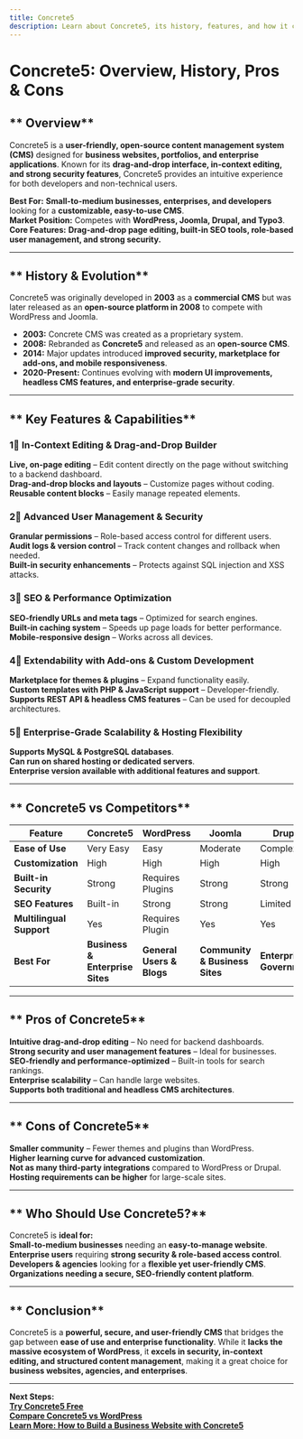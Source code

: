 ```yaml
---
title: Concrete5  
description: Learn about Concrete5, its history, features, and how it compares to other CMS platforms.  
---
```


# **Concrete5: Overview, History, Pros & Cons**  

## ** Overview**  
Concrete5 is a **user-friendly, open-source content management system (CMS)** designed for **business websites, portfolios, and enterprise applications**. Known for its **drag-and-drop interface, in-context editing, and strong security features**, Concrete5 provides an intuitive experience for both developers and non-technical users.  

 **Best For:** **Small-to-medium businesses, enterprises, and developers** looking for a **customizable, easy-to-use CMS**.  
 **Market Position:** Competes with **WordPress, Joomla, Drupal, and Typo3**.  
 **Core Features:** **Drag-and-drop page editing, built-in SEO tools, role-based user management, and strong security.**  

---

## ** History & Evolution**  
Concrete5 was originally developed in **2003** as a **commercial CMS** but was later released as an **open-source platform in 2008** to compete with WordPress and Joomla.  

- **2003:** Concrete CMS was created as a proprietary system.  
- **2008:** Rebranded as **Concrete5** and released as an **open-source CMS**.  
- **2014:** Major updates introduced **improved security, marketplace for add-ons, and mobile responsiveness**.  
- **2020-Present:** Continues evolving with **modern UI improvements, headless CMS features, and enterprise-grade security**.  

---

## ** Key Features & Capabilities**  

### **1⃣ In-Context Editing & Drag-and-Drop Builder**  
 **Live, on-page editing** – Edit content directly on the page without switching to a backend dashboard.  
 **Drag-and-drop blocks and layouts** – Customize pages without coding.  
 **Reusable content blocks** – Easily manage repeated elements.  

### **2⃣ Advanced User Management & Security**  
 **Granular permissions** – Role-based access control for different users.  
 **Audit logs & version control** – Track content changes and rollback when needed.  
 **Built-in security enhancements** – Protects against SQL injection and XSS attacks.  

### **3⃣ SEO & Performance Optimization**  
 **SEO-friendly URLs and meta tags** – Optimized for search engines.  
 **Built-in caching system** – Speeds up page loads for better performance.  
 **Mobile-responsive design** – Works across all devices.  

### **4⃣ Extendability with Add-ons & Custom Development**  
 **Marketplace for themes & plugins** – Expand functionality easily.  
 **Custom templates with PHP & JavaScript support** – Developer-friendly.  
 **Supports REST API & headless CMS features** – Can be used for decoupled architectures.  

### **5⃣ Enterprise-Grade Scalability & Hosting Flexibility**  
 **Supports MySQL & PostgreSQL databases**.  
 **Can run on shared hosting or dedicated servers**.  
 **Enterprise version available with additional features and support**.  

---

## ** Concrete5 vs Competitors**  

| Feature                  | Concrete5 | WordPress | Joomla    | Drupal    | Typo3     |
|--------------------------|----------|-----------|-----------|-----------|-----------|
| **Ease of Use**          |  Very Easy |  Easy |  Moderate |  Complex |  Complex |
| **Customization**        |  High  |  High  |  High  |  High  |  High  |
| **Built-in Security**    |  Strong |  Requires Plugins |  Strong |  Strong |  Strong |
| **SEO Features**         |  Built-in |  Strong |  Strong |  Limited |  Strong |
| **Multilingual Support** |  Yes  |  Requires Plugin |  Yes  |  Yes  |  Yes  |
| **Best For**             | **Business & Enterprise Sites** | **General Users & Blogs** | **Community & Business Sites** | **Enterprise & Government** | **Corporate & Large-Scale Apps** |

---

## ** Pros of Concrete5**  
 **Intuitive drag-and-drop editing** – No need for backend dashboards.  
 **Strong security and user management features** – Ideal for businesses.  
 **SEO-friendly and performance-optimized** – Built-in tools for search rankings.  
 **Enterprise scalability** – Can handle large websites.  
 **Supports both traditional and headless CMS architectures**.  

---

## ** Cons of Concrete5**  
 **Smaller community** – Fewer themes and plugins than WordPress.  
 **Higher learning curve for advanced customization**.  
 **Not as many third-party integrations** compared to WordPress or Drupal.  
 **Hosting requirements can be higher** for large-scale sites.  

---

## ** Who Should Use Concrete5?**  
Concrete5 is **ideal for:**  
 **Small-to-medium businesses** needing an **easy-to-manage website**.  
 **Enterprise users** requiring **strong security & role-based access control**.  
 **Developers & agencies** looking for a **flexible yet user-friendly CMS**.  
 **Organizations needing a secure, SEO-friendly content platform**.  

---

## ** Conclusion**  
Concrete5 is a **powerful, secure, and user-friendly CMS** that bridges the gap between **ease of use and enterprise functionality**. While it **lacks the massive ecosystem of WordPress**, it **excels in security, in-context editing, and structured content management**, making it a great choice for **business websites, agencies, and enterprises**.  

---

 **Next Steps:**  
 **[Try Concrete5 Free](https://www.concretecms.com/)**  
 **[Compare Concrete5 vs WordPress](#)**  
 **[Learn More: How to Build a Business Website with Concrete5](#)**  